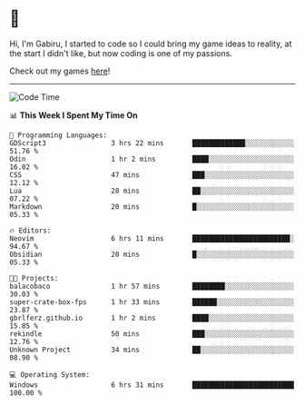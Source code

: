 # 🐀

Hi, I'm Gabiru, I started to code so I could bring my game ideas to reality, at the start I didn't like, but now coding is one of my passions.

Check out my games [here](https://gabiru.art/projetos/)!

---

<!--START_SECTION:waka-->
![Code Time](http://img.shields.io/badge/Code%20Time-403%20hrs%2034%20mins-blue)

📊 **This Week I Spent My Time On** 

```text
💬 Programming Languages: 
GDScript3                3 hrs 22 mins       █████████████░░░░░░░░░░░░   51.76 % 
Odin                     1 hr 2 mins         ████░░░░░░░░░░░░░░░░░░░░░   16.02 % 
CSS                      47 mins             ███░░░░░░░░░░░░░░░░░░░░░░   12.12 % 
Lua                      28 mins             ██░░░░░░░░░░░░░░░░░░░░░░░   07.22 % 
Markdown                 20 mins             █░░░░░░░░░░░░░░░░░░░░░░░░   05.33 % 

🔥 Editors: 
Neovim                   6 hrs 11 mins       ████████████████████████░   94.67 % 
Obsidian                 20 mins             █░░░░░░░░░░░░░░░░░░░░░░░░   05.33 % 

🐱‍💻 Projects: 
balacobaco               1 hr 57 mins        ████████░░░░░░░░░░░░░░░░░   30.03 % 
super-crate-box-fps      1 hr 33 mins        ██████░░░░░░░░░░░░░░░░░░░   23.87 % 
gbrlferz.github.io       1 hr 2 mins         ████░░░░░░░░░░░░░░░░░░░░░   15.85 % 
rekindle                 50 mins             ███░░░░░░░░░░░░░░░░░░░░░░   12.76 % 
Unknown Project          34 mins             ██░░░░░░░░░░░░░░░░░░░░░░░   08.90 % 

💻 Operating System: 
Windows                  6 hrs 31 mins       █████████████████████████   100.00 % 
```


<!--END_SECTION:waka-->
